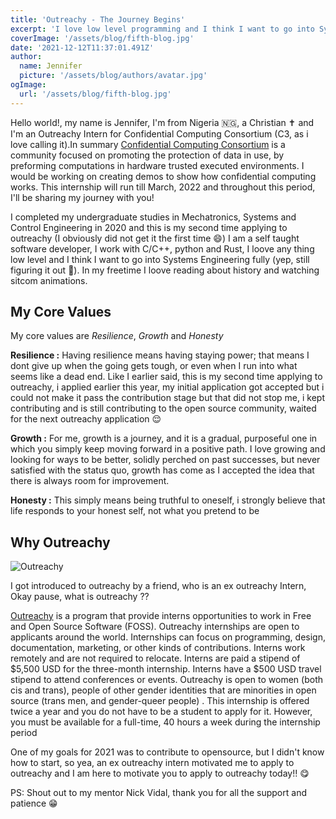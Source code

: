 ```yaml
---
title: 'Outreachy - The Journey Begins'
excerpt: 'I love low level programming and I think I want to go into Systems Engineering fully (yep, still figuring it out 😬). In my freetime I loove research and watching cartoons'
coverImage: '/assets/blog/fifth-blog.jpg'
date: '2021-12-12T11:37:01.491Z'
author:
  name: Jennifer
  picture: '/assets/blog/authors/avatar.jpg'
ogImage:
  url: '/assets/blog/fifth-blog.jpg'
---
```


Hello world!, my name is Jennifer, I'm from Nigeria :nigeria:, a Christian :latin_cross: and I'm an Outreachy Intern for Confidential Computing Consortium (C3, as i love calling it).In summary [Confidential Computing Consortium](https://confidentialcomputing.io) is a community focused on promoting the protection of data in use, by preforming computations in hardware trusted executed environments.
I would be working on creating demos to show how confidential computing works. This internship will run till March, 2022 and throughout this period, I'll be sharing my journey with you!

I completed my undergraduate studies in Mechatronics, Systems and Control Engineering in 2020 and this is my second time applying to outreachy (I obviously did not get it the first time 😄) I am a self taught software developer, I work with C/C++, python and Rust, I loove any thing low level and I think I want to go into Systems Engineering fully (yep, still figuring it out 😬). In my freetime I loove reading about history and watching sitcom animations.

## My Core Values

My core values are _Resilience_, _Growth_ and _Honesty_

**Resilience :** Having resilience means having staying power; that means I dont give up when the going gets tough, or even when I run into what seems like a dead end. Like I earlier said, this is my second time applying to outreachy, i applied earlier this year, my initial application got accepted but i could not make it pass the contribution stage but that did not stop me, i kept contributing and is still contributing to the open source community, waited for the next outreachy application 😌

**Growth :** For me, growth is a journey, and it is a gradual, purposeful one in which you simply keep moving forward in a positive path. I love growing and looking for ways to be better, solidly perched on past successes, but never satisfied with the status quo, growth has come as I accepted the idea that there is always room for improvement.

**Honesty :** This simply means being truthful to oneself, i strongly believe that life responds to your honest self, not what you pretend to be

## Why Outreachy

![Outreachy](/assets/blog/outreachy.png)

I got introduced to outreachy by a friend, who is an ex outreachy Intern, Okay pause, what is outreachy ??

[Outreachy](https://www.outreachy.org/) is a program that provide interns opportunities to work in Free and Open Source Software (FOSS). Outreachy internships are open to applicants around the world. Internships can focus on programming, design, documentation, marketing, or other kinds of contributions. Interns work remotely and are not required to relocate. Interns are paid a stipend of $5,500 USD for the three-month internship. Interns have a $500 USD travel stipend to attend conferences or events. Outreachy is open to women (both cis and trans), people of other gender identities that are minorities in open source (trans men, and gender-queer people) . This internship is offered twice a year and you do not have to be a student to apply for it. However, you must be available for a full-time, 40 hours a week during the internship period

One of my goals for 2021 was to contribute to opensource, but I didn't know how to start, so yea, an ex outreachy intern motivated me to apply to outreachy and I am here to motivate you to apply to outreachy today!! 😋

PS: Shout out to my mentor Nick Vidal, thank you for all the support and patience 😁
